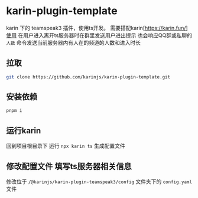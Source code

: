 
# karin-plugin-template
karin 下的 teamspeak3 插件，使用ts开发。
需要搭配karin[https://karin.fun/]使用
在用户进入离开ts服务器时在群里发送用户进出提示
也会响应QQ群或私聊的 `人数` 命令发送当前服务器内有人在的频道的人数和进入时长

## 拉取

```bash
git clone https://github.com/karinjs/karin-plugin-template.git
```

## 安装依赖

```bash
pnpm i
```


## 运行karin  

回到项目根目录下 运行 `npx karin ts` 生成配置文件

## 修改配置文件 填写ts服务器相关信息

修改位于 `/@karinjs/karin-plugin-teamspeak3/config` 文件夹下的 `config.yaml` 文件
